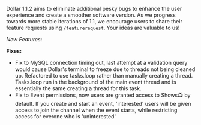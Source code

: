 Dollar 1.1.2 aims to eliminate additional pesky bugs to enhance the user experience and create a smoother software version. As we progress towards more stable iterations of 1.1, we encourage users to share their feature requests using `/featurerequest`. Your ideas are valuable to us!

*New Features*:

**Fixes:**
- Fix to MySQL connection timing out, last attempt at a validation query would cause Dollar's terminal to freeze due to threads not being cleaned up. Refactored to use tasks.loop rather than manually creating a thread. Tasks.loop run in the background of the main event thread and is essentially the same creating a thread for this task.
- Fix to Event permissions, now users are granted access to Shows📺 by default. If you create and start an event, 'interested' users will be given access to join the channel when the event starts, while restricting access for everone who is 'uninterested'